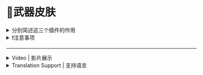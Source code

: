 # 📌武器皮肤

<details><summary>分别简述这三个插件的作用</summary>

<details><summary>l4d2_wskin_menu.smx</summary>

原作 [alliedmods](https://forums.alliedmods.net/showthread.php?t=327611)
	
> 修改translations文件名称为 l4d2_wskin_menu.phrases.txt, 修改提示文案

> 修改插件名称为 l4d2_wskin_menu.smx

<details><summary>Command | 指令</summary>

|指令|功能|权限|
|-|-|-|
|`!wskin`|打开武器皮肤菜单|Console|
</details>

<details><summary>图示</summary>

menu菜单展示
![l4d2_wskin_menu.smx](imgs/02.png)<br>
![l4d2_wskin_menu.smx](imgs/03.png)

<br>

官方武器皮肤
![l4d2_wskin_rng.smx](https://forums.alliedmods.net/image-proxy/2e2476c28fe3e99efeac12b80cafccbd35001103/68747470733a2f2f692e696d6775722e636f6d2f3838474c7148712e6a7067)

测试三方武器皮肤
![l4d2_wskin_rng.smx](imgs/01.png)
</details>

---

</details>

<details><summary>l4d2_wskin_switch.smx</summary>

原作 [alliedmods](https://forums.alliedmods.net/showthread.php?t=328478)

- 当地上的武器和手里的武器皮肤不一致时, 按E可切换

---

</details>

<details><summary>l4d2_wskin_rng.smx</summary>

原作 [alliedmods](https://forums.alliedmods.net/showthread.php?t=327609)

- 给官方武器随机皮肤, 同时可以给部分支持 RNG 的 Mod 切换皮肤
- 随机皮只能从掉落或者刷新在地上的武器获得
- 插件刷出的武器也可以随机皮

<details><summary>Command | 指令</summary>

|指令|功能|权限|
|-|-|-|
|`!wskin_rng`|实时随机打乱武器皮肤(需要管理员z标志)|Admin|
|`!print_cvars_l4d2_wskin_rng`|将插件相关的 cvars 及其各自的值打印到控制台(需要管理员z标志)|Admin|
</details>
</details>

---

</details>

<details><summary>❗注意事项</summary>

皮肤的改变是通过改变武器 "m_nSkin" netprop 值来实现的

对于生成器实体,"m_nWeaponSkin"也更改为相同的值

如果默认情况下地图更改了武器的外观, 则此插件不会阻止它

当武器已经装备(激活)时, 我必须将皮肤也应用到"m_hViewModel"netprop, 否则皮肤更改会有一些延迟

并非所有武器都有新皮肤, 有些武器与原来的皮肤没有太大区别

目前支持的武器有:

- 近战:撬棍, 板球棒
- 手枪:马格南
- 冲锋枪:Uzi, Smg
- 霰弹枪:木喷, 铁喷, 连喷
- 煤气罐

这些武器有 2 款新皮肤:马格南; M16; AK47, 其他就1把

11 种武器共有 14 种新皮肤

煤气罐皮肤不受此插件的影响

截至 2020 年 9 月 29 日, 已没有更多皮肤可用

对于使用插件更改武器外观的客户端, 该插件可能无法正常工作

启用煤气罐 RNG 皮肤可能会导致一些插件出现故障, 这些插件会检查皮肤以检测是否是清理皮肤

不知道和金撬棍(Golden Crowbar)成就有没有冲突
</details>

---
<details><summary>Video | 影片展示</summary>

[Youtube](https://youtu.be/w_CrGjsEg7I)

> 视频来自: Lucarbuncle
</details>

<details><summary>Translation Support | 支持语言</summary>

```
en
es
hu
pt
pt_pru
ua
chi
zho
```
<details><summary>Apply to | 适用于</summary>

```php
L4D2 Only
```
</details>